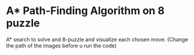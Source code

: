 # A* Path-Finding Algorithm on 8 puzzle
A* search to solve and 8-puzzle and visualize each chosen move. 
(Change the path of the images before u run the code)
